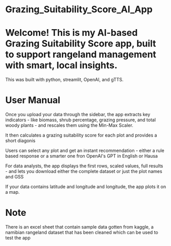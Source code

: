 # Grazing_Suitability_Score_AI_App
# Welcome! This is my AI-based Grazing Suitability Score app, built to support rangeland management with smart, local insights.

This was built with python, streamlit, OpenAI, and gTTS.

# User Manual
Once you upload your data through the sidebar, the app extracts key indicators - like biomass, shrub percentage, grazing pressure, and total woody plants - and rescales them using the Min-Max  Scaler.

It then calculates a grazing suitability score for each plot and provides a short diagonis
 
Users can select any plot and get an instant recommendation - either a rule based response or a smarter one fron OpenAI's GPT in English or Hausa

For data analysts, the app displays the first rows, scaled values, full results - and lets you download either the complete dataset or just the plot names and GSS

If your data contains latitude and longitude and longitude, the app plots it on a map.

# Note
There is an excel sheet that contain sample data gotten from kaggle, a namibian rangeland dataset that has been cleaned which can be used to test the app
